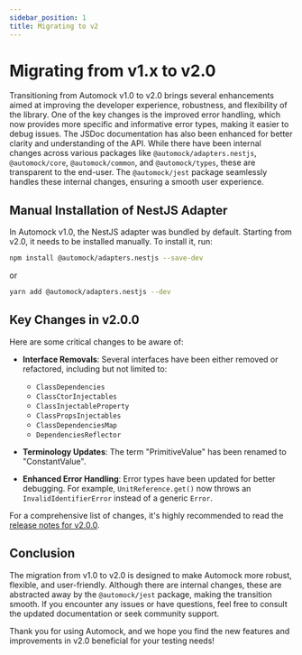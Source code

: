 ```yaml
---
sidebar_position: 1
title: Migrating to v2
---
```


# Migrating from v1.x to v2.0

Transitioning from Automock v1.0 to v2.0 brings several enhancements aimed at improving the developer experience,
robustness, and flexibility of the library. One of the key changes is the improved error handling, which now provides
more specific and informative error types, making it easier to debug issues. The JSDoc documentation has also been
enhanced for better clarity and understanding of the API. While there have been internal changes across various packages
like `@automock/adapters.nestjs`, `@automock/core`, `@automock/common`, and `@automock/types`, these are transparent to
the end-user. The `@automock/jest` package seamlessly handles these internal changes, ensuring a smooth user experience.

## Manual Installation of NestJS Adapter

In Automock v1.0, the NestJS adapter was bundled by default. Starting from v2.0, it needs to be installed manually. To
install it, run:

```bash
npm install @automock/adapters.nestjs --save-dev
```

or

```bash
yarn add @automock/adapters.nestjs --dev
```

## Key Changes in v2.0.0

Here are some critical changes to be aware of:

- **Interface Removals**: Several interfaces have been either removed or refactored, including but not limited to:
    - `ClassDependencies`
    - `ClassCtorInjectables`
    - `ClassInjectableProperty`
    - `ClassPropsInjectables`
    - `ClassDependenciesMap`
    - `DependenciesReflector`

- **Terminology Updates**: The term "PrimitiveValue" has been renamed to "ConstantValue".

- **Enhanced Error Handling**: Error types have been updated for better debugging. For example, `UnitReference.get()`
  now throws an `InvalidIdentifierError` instead of a generic `Error`.

For a comprehensive list of changes, it's highly recommended to read the [release notes for v2.0.0](#).

## Conclusion

The migration from v1.0 to v2.0 is designed to make Automock more robust, flexible, and user-friendly. Although there
are internal changes, these are abstracted away by the `@automock/jest` package, making the transition smooth. If you
encounter any issues or have questions, feel free to consult the updated documentation or seek community support.

Thank you for using Automock, and we hope you find the new features and improvements in v2.0 beneficial for your testing
needs!